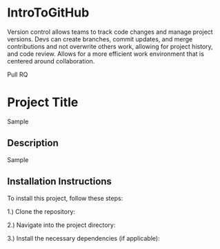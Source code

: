 # IntroToGitHub

Version control allows teams to track code changes and manage project versions. Devs can create branches, commit updates, and merge contributions and not overwrite others work, allowing for project history, and code review. Allows for a more efficient work environment that is centered around collaboration.

Pull RQ

# Project Title

Sample

## Description

Sample

## Installation Instructions

To install this project, follow these steps:

1.) Clone the repository:

2.) Navigate into the project directory: 

3.) Install the necessary dependencies (if applicable):
